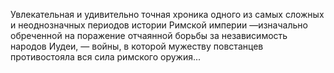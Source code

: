 <!--2016-12-24 17:26:32-->
Увлекательная и удивительно точная хроника одного из самых сложных и неоднозначных периодов истории Римской империи —изначально обреченной на поражение отчаянной борьбы за независимость народов Иудеи, — войны, в которой мужеству повстанцев противостояла вся сила римского оружия...
